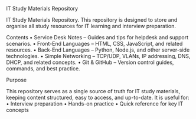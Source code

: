 IT Study Materials Repository

IT Study Materials Repository. This repository is designed to store and organise all study resources for IT learning and interview preparation.

Contents
	•	Service Desk Notes – Guides and tips for helpdesk and support scenarios.
	•	Front-End Languages – HTML, CSS, JavaScript, and related resources.
	•	Back-End Languages – Python, Node.js, and other server-side technologies.
	•	Simple Networking – TCP/UDP, VLANs, IP addressing, DNS, DHCP, and related concepts.
	•	Git & GitHub – Version control guides, commands, and best practice.

Purpose

This repository serves as a single source of truth for IT study materials, keeping content structured, easy to access, and up-to-date. It is useful for:
	•	Interview preparation
	•	Hands-on practice
	•	Quick reference for key IT concepts
